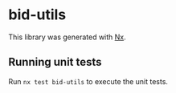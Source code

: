 # bid-utils

This library was generated with [Nx](https://nx.dev).

## Running unit tests

Run `nx test bid-utils` to execute the unit tests.
